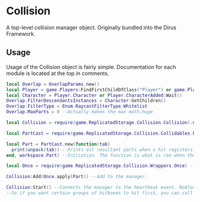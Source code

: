 # Collision

A top-level collision manager object. Originally bundled into the Dirus Framework.

## Usage

Usage of the Collision object is fairly simple. Documentation for each module is located at the top in comments.

```lua
local Overlap = OverlapParams.new()
local Player = game.Players:FindFirstChildOfClass("Player") or game.Players.PlayerAdded:Wait()
local Character = Player.Character or Player.CharacterAdded:Wait()
Overlap.FilterDescendantsInstances = Character:GetChildren()
Overlap.FilterType = Enum.RaycastFilterType.Whitelist
Overlap.MaxParts = 0 --Actually makes the max math.huge

local Collision = require(game.ReplicatedStorage.Collision.Collision).new(Overlap) --Top-level Collision manager

local PartCast = require(game.ReplicatedStorage.Collision.Collidables.Part) --Part-based hitbox object

local Part = PartCast.new(function(tab)
  print(unpack(tab)) --Prints all resultant parts when a hit registers
end, workspace.Part) --Initiation. The function is what is ran when the hitbox detects something. It checks every heartbeat.

local Once = require(game.ReplicatedStorage.Collision.Wrappers.Once) --A wrapper. This one makes registered hits for parts only happen once per part.

Collision:Add(Once.apply(Part)) --Add to the manager.

Collision:Start() --Connects the manager to the heartbeat event. Roblox event connections are ordered in aescending order. 
--So if you want certain groups of hitboxes to hit first, you can call :Start() methods from lowest to highest priority.
```
